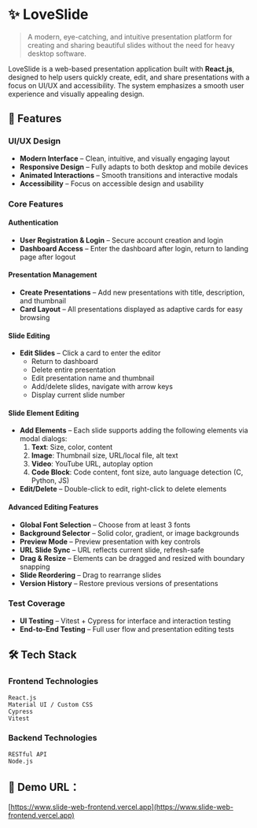 # ✨ LoveSlide

> A modern, eye-catching, and intuitive presentation platform for creating and sharing beautiful slides without the need for heavy desktop software.

LoveSlide is a web-based presentation application built with **React.js**, designed to help users quickly create, edit, and share presentations with a focus on UI/UX and accessibility. The system emphasizes a smooth user experience and visually appealing design.

## 🎨 Features

### UI/UX Design
- **Modern Interface** – Clean, intuitive, and visually engaging layout
- **Responsive Design** – Fully adapts to both desktop and mobile devices
- **Animated Interactions** – Smooth transitions and interactive modals
- **Accessibility** – Focus on accessible design and usability

### Core Features

#### Authentication
- **User Registration & Login** – Secure account creation and login
- **Dashboard Access** – Enter the dashboard after login, return to landing page after logout

#### Presentation Management
- **Create Presentations** – Add new presentations with title, description, and thumbnail
- **Card Layout** – All presentations displayed as adaptive cards for easy browsing

#### Slide Editing
- **Edit Slides** – Click a card to enter the editor
  - Return to dashboard
  - Delete entire presentation
  - Edit presentation name and thumbnail
  - Add/delete slides, navigate with arrow keys
  - Display current slide number

#### Slide Element Editing
- **Add Elements** – Each slide supports adding the following elements via modal dialogs:
  1. **Text**: Size, color, content
  2. **Image**: Thumbnail size, URL/local file, alt text
  3. **Video**: YouTube URL, autoplay option
  4. **Code Block**: Code content, font size, auto language detection (C, Python, JS)
- **Edit/Delete** – Double-click to edit, right-click to delete elements

#### Advanced Editing Features
- **Global Font Selection** – Choose from at least 3 fonts
- **Background Selector** – Solid color, gradient, or image backgrounds
- **Preview Mode** – Preview presentation with key controls
- **URL Slide Sync** – URL reflects current slide, refresh-safe
- **Drag & Resize** – Elements can be dragged and resized with boundary snapping
- **Slide Reordering** – Drag to rearrange slides
- **Version History** – Restore previous versions of presentations

### Test Coverage
- **UI Testing** – Vitest + Cypress for interface and interaction testing
- **End-to-End Testing** – Full user flow and presentation editing tests

## 🛠️ Tech Stack

### Frontend Technologies
```
React.js
Material UI / Custom CSS
Cypress
Vitest
```

### Backend Technologies
```
RESTful API
Node.js
```

## 🔗 Demo URL：
[https://www.slide-web-frontend.vercel.app](https://www.slide-web-frontend.vercel.app)
